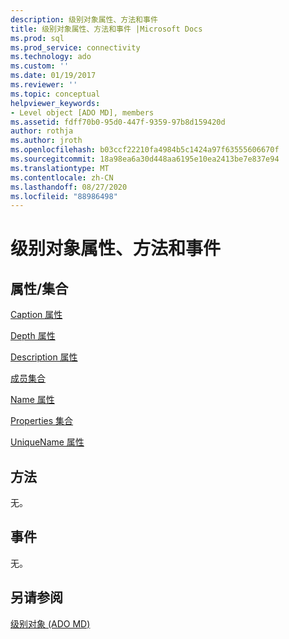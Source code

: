 ```yaml
---
description: 级别对象属性、方法和事件
title: 级别对象属性、方法和事件 |Microsoft Docs
ms.prod: sql
ms.prod_service: connectivity
ms.technology: ado
ms.custom: ''
ms.date: 01/19/2017
ms.reviewer: ''
ms.topic: conceptual
helpviewer_keywords:
- Level object [ADO MD], members
ms.assetid: fdff70b0-95d0-447f-9359-97b8d159420d
author: rothja
ms.author: jroth
ms.openlocfilehash: b03ccf22210fa4984b5c1424a97f63555606670f
ms.sourcegitcommit: 18a98ea6a30d448aa6195e10ea2413be7e837e94
ms.translationtype: MT
ms.contentlocale: zh-CN
ms.lasthandoff: 08/27/2020
ms.locfileid: "88986498"
---
```

# <a name="level-object-properties-methods-and-events"></a>级别对象属性、方法和事件
## <a name="propertiescollections"></a>属性/集合  
 [Caption 属性](./caption-property-ado-md.md)  
  
 [Depth 属性](./depth-property-ado-md.md)  
  
 [Description 属性](./description-property-ado-md.md)  
  
 [成员集合](./members-collection-ado-md.md)  
  
 [Name 属性](./name-property-ado-md.md)  
  
 [Properties 集合](../ado-api/properties-collection-ado.md)  
  
 [UniqueName 属性](./uniquename-property-ado-md.md)  
  
## <a name="methods"></a>方法  
 无。  
  
## <a name="events"></a>事件  
 无。  
  
## <a name="see-also"></a>另请参阅  
 [级别对象 (ADO MD)](./level-object-ado-md.md)